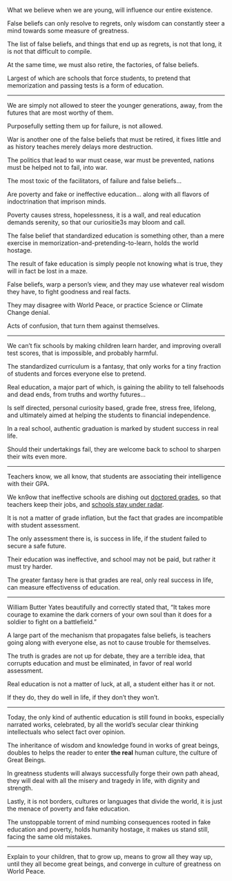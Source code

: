 What we believe when we are young,
will influence our entire existence.

False beliefs can only resolve to regrets,
only wisdom can constantly steer a mind towards some measure of greatness.

The list of false beliefs, and things that end up as regrets,
is not that long, it is not that difficult to compile.

At the same time, we must also retire,
the factories, of false beliefs.

Largest of which are schools that force students,
to pretend that memorization and passing tests is a form of education.

---

We are simply not allowed to steer the younger generations, away,
from the futures that are most worthy of them.

Purposefully setting them up for failure,
is not allowed.

War is another one of the false beliefs that must be retired,
it fixes little and as history teaches merely delays more destruction.

The politics that lead to war must cease,
war must be prevented, nations must be helped not to fail, into war.

The most toxic of the facilitators,
of failure and false beliefs…

Are poverty and fake or ineffective education...
along with all flavors of indoctrination that imprison minds.

Poverty causes stress, hopelessness, it is a wall,
and real education demands serenity, so that our curiositie3s may bloom and call.

The false belief that standardized education is something other,
than a mere exercise in memorization-and-pretending-to-learn, holds the world hostage.

The result of fake education is simply people not knowing what is true,
they will in fact be lost in a maze.

False beliefs, warp a person’s view,
and they may use whatever real wisdom they have, to fight goodness and real facts.

They may disagree with World Peace,
or practice Science or Climate Change denial.

Acts of confusion,
that turn them against themselves.

---

We can’t fix schools by making children learn harder, and improving overall test scores,
that is impossible, and probably harmful.

The standardized curriculum is a fantasy,
that only works for a tiny fraction of students and forces everyone else to pretend.

Real education, a major part of which,
is gaining the ability to tell falsehoods and dead ends, from truths and worthy futures...

Is self directed, personal curiosity based, grade free, stress free,
lifelong, and ultimately aimed at helping the students to financial independence.

In a real school, authentic graduation is marked
by student success in real life.

Should their undertakings fail,
they are welcome back to school to sharpen their wits even more.

---

Teachers know, we all know,
that students are associating their intelligence with their GPA.

We kn9ow that ineffective schools are dishing out [doctored grades][1],
so that teachers keep their jobs, and [schools stay under radar][2].

It is not a matter of grade inflation,
but the fact that grades are incompatible with student assessment.

The only assessment there is, is success in life,
if the student failed to secure a safe future.

Their education was ineffective,
and school may not be paid, but rather it must try harder.

The greater fantasy here is that grades are real,
only real success in life, can measure effectivenss of education.

---

William Butter Yates beautifully and correctly stated that,
“It takes more courage to examine the dark corners of your own soul than it does for a soldier to fight on a battlefield.”

A large part of the mechanism that propagates false beliefs,
is teachers going along with everyone else, as not to cause trouble for themselves.

The truth is grades are not up for debate, they are a terrible idea,
that corrupts education and must be eliminated, in favor of real world assessment.

Real education is not a matter of luck, at all,
a student either has it or not.

If they do, they do well in life,
if they don’t they won’t.

---

Today, the only kind of authentic education is still found in books, especially narrated works,
celebrated, by all the world’s secular clear thinking intellectuals who select fact over opinion.

The inheritance of wisdom and knowledge found in works of great beings,
doubles to helps the reader to enter __the real__ human culture, the culture of Great Beings.

In greatness students will always successfully forge their own path ahead,
they will deal with all the misery and tragedy in life, with dignity and strength.

Lastly, it is not borders, cultures or languages that divide the world,
it is just the menace of poverty and fake education.

The unstoppable torrent of mind numbing consequences rooted in fake education and poverty,
holds humanity hostage, it makes us stand still, facing the same old mistakes.

---

Explain to your children, that to grow up, means to grow all they way up,
until they all become great beings, and converge in culture of greatness on World Peace.

[1]: https://www.youtube.com/watch?v=DzSnvxejenY
[2]: https://www.youtube.com/watch?v=1Yt84rIdgKI
